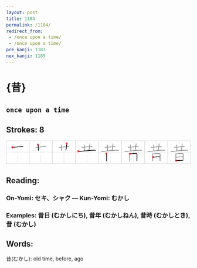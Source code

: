 ```yaml
---
layout: post
title: 1184
permalink: /1184/
redirect_from:
 - /once upon a time/
 - /once upon a time/
pre_kanji: 1183
nex_kanji: 1185
---
```


# {昔}

## `once upon a time`

## Strokes: 8

<div class="stroke"><img src="../images/E69894.png" /></div>

## Reading:

### On-Yomi: セキ、シャク &mdash; Kun-Yomi: むかし

### Examples: 昔日 (むかしにち), 昔年 (むかしねん), 昔時 (むかしとき), 昔 (むかし)

## Words:

昔(むかし): old time, before, ago
